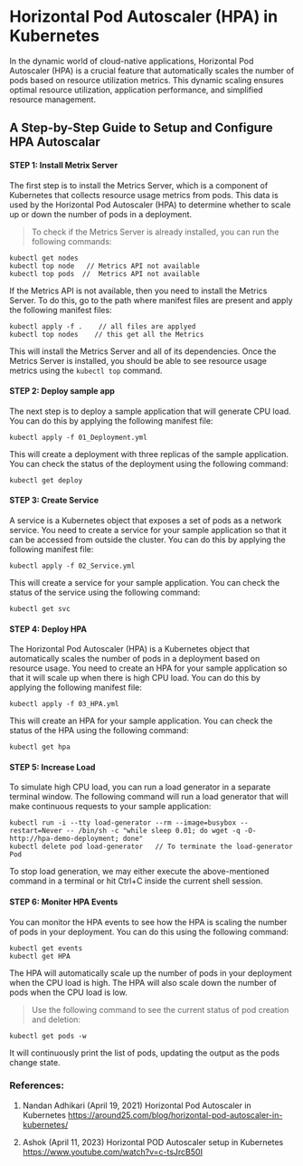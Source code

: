# Horizontal Pod Autoscaler (HPA) in Kubernetes

In the dynamic world of cloud-native applications, Horizontal Pod Autoscaler (HPA) is a crucial feature that automatically scales the number of pods based on resource utilization metrics. This dynamic scaling ensures optimal resource utilization, application performance, and simplified resource management.

## A Step-by-Step Guide to Setup and Configure HPA Autoscalar

#### **STEP 1:** Install Metrix Server

The first step is to install the Metrics Server, which is a component of Kubernetes that collects resource usage metrics from pods. This data is used by the Horizontal Pod Autoscaler (HPA) to determine whether to scale up or down the number of pods in a deployment.

> To check if the Metrics Server is already installed, you can run the following commands:
````
kubectl get nodes
kubectl top node   // Metrics API not available
kubectl top pods  //  Metrics API not available
````
If the Metrics API is not available, then you need to install the Metrics Server. To do this, go to the path where manifest files are present and apply the following manifest files:
``````
kubectl apply -f .    // all files are applyed
kubectl top nodes    // this get all the Metrics
``````
This will install the Metrics Server and all of its dependencies. Once the Metrics Server is installed, you should be able to see resource usage metrics using the `kubectl top` command.

#### **STEP 2:** Deploy sample app

The next step is to deploy a sample application that will generate CPU load. You can do this by applying the following manifest file:
``````
kubectl apply -f 01_Deployment.yml
``````
This will create a deployment with three replicas of the sample application. You can check the status of the deployment using the following command:
``````
kubectl get deploy
``````

#### **STEP 3:** Create Service

A service is a Kubernetes object that exposes a set of pods as a network service. You need to create a service for your sample application so that it can be accessed from outside the cluster. You can do this by applying the following manifest file:
``````
kubectl apply -f 02_Service.yml
``````
This will create a service for your sample application. You can check the status of the service using the following command:
``````
kubectl get svc
``````

#### **STEP 4:** Deploy HPA

The Horizontal Pod Autoscaler (HPA) is a Kubernetes object that automatically scales the number of pods in a deployment based on resource usage. You need to create an HPA for your sample application so that it will scale up when there is high CPU load. You can do this by applying the following manifest file:
``````
kubectl apply -f 03_HPA.yml
``````
This will create an HPA for your sample application. You can check the status of the HPA using the following command:
``````
kubectl get hpa
``````

#### **STEP 5:** Increase Load

To simulate high CPU load, you can run a load generator in a separate terminal window. The following command will run a load generator that will make continuous requests to your sample application:
``````
kubectl run -i --tty load-generator --rm --image=busybox --restart=Never -- /bin/sh -c "while sleep 0.01; do wget -q -O- http://hpa-demo-deployment; done"
kubectl delete pod load-generator   // To terminate the load-generator Pod
``````
To stop load generation, we may either execute the above-mentioned command in a terminal or hit Ctrl+C inside the current shell session.

#### **STEP 6:** Moniter HPA Events

You can monitor the HPA events to see how the HPA is scaling the number of pods in your deployment. You can do this using the following command:
``````
kubectl get events
kubectl get HPA
``````
The HPA will automatically scale up the number of pods in your deployment when the CPU load is high. The HPA will also scale down the number of pods when the CPU load is low.

>Use the following command to see the current status of pod creation and deletion:
``````
kubectl get pods -w
``````
It will continuously print the list of pods, updating the output as the pods change state.

### References:

1. Nandan Adhikari (April 19, 2021) Horizontal Pod Autoscaler in Kubernetes https://around25.com/blog/horizontal-pod-autoscaler-in-kubernetes/

2. Ashok (April 11, 2023) Horizontal POD Autoscaler setup in Kubernetes https://www.youtube.com/watch?v=c-tsJrcB50I